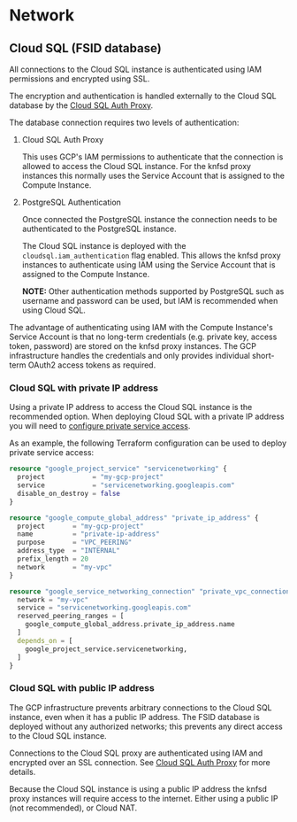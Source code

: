 # Network

## Cloud SQL (FSID database)

All connections to the Cloud SQL instance is authenticated using IAM permissions and encrypted using SSL.

The encryption and authentication is handled externally to the Cloud SQL database by the [Cloud SQL Auth Proxy](https://cloud.google.com/sql/docs/postgres/sql-proxy).

The database connection requires two levels of authentication:

1. Cloud SQL Auth Proxy

   This uses GCP's IAM permissions to authenticate that the connection is allowed to access the Cloud SQL instance. For the knfsd proxy instances this normally uses the Service Account that is assigned to the Compute Instance.

2. PostgreSQL Authentication

   Once connected the PostgreSQL instance the connection needs to be authenticated to the PostgreSQL instance.

   The Cloud SQL instance is deployed with the `cloudsql.iam_authentication` flag enabled. This allows the knfsd proxy instances to authenticate using IAM using the Service Account that is assigned to the Compute Instance.

   **NOTE:** Other authentication methods supported by PostgreSQL such as username and password can be used, but IAM is recommended when using Cloud SQL.

The advantage of authenticating using IAM with the Compute Instance's Service Account is that no long-term credentials (e.g. private key, access token, password) are stored on the knfsd proxy instances. The GCP infrastructure handles the credentials and only provides individual short-term OAuth2 access tokens as required.

### Cloud SQL with private IP address

Using a private IP address to access the Cloud SQL instance is the recommended option. When deploying Cloud SQL with a private IP address you will need to [configure private service access](https://cloud.google.com/sql/docs/postgres/configure-private-ip).

As an example, the following Terraform configuration can be used to deploy private service access:

```terraform
resource "google_project_service" "servicenetworking" {
  project            = "my-gcp-project"
  service            = "servicenetworking.googleapis.com"
  disable_on_destroy = false
}

resource "google_compute_global_address" "private_ip_address" {
  project       = "my-gcp-project"
  name          = "private-ip-address"
  purpose       = "VPC_PEERING"
  address_type  = "INTERNAL"
  prefix_length = 20
  network       = "my-vpc"
}

resource "google_service_networking_connection" "private_vpc_connection" {
  network = "my-vpc"
  service = "servicenetworking.googleapis.com"
  reserved_peering_ranges = [
    google_compute_global_address.private_ip_address.name
  ]
  depends_on = [
    google_project_service.servicenetworking,
  ]
}
```

### Cloud SQL with public IP address

The GCP infrastructure prevents arbitrary connections to the Cloud SQL instance, even when it has a public IP address. The FSID database is deployed without any authorized networks; this prevents any direct access to the Cloud SQL instance.

Connections to the Cloud SQL proxy are authenticated using IAM and encrypted over an SSL connection. See [Cloud SQL Auth Proxy](https://cloud.google.com/sql/docs/postgres/sql-proxy) for more details.

Because the Cloud SQL instance is using a public IP address the knfsd proxy instances will require access to the internet. Either using a public IP (not recommended), or Cloud NAT.
